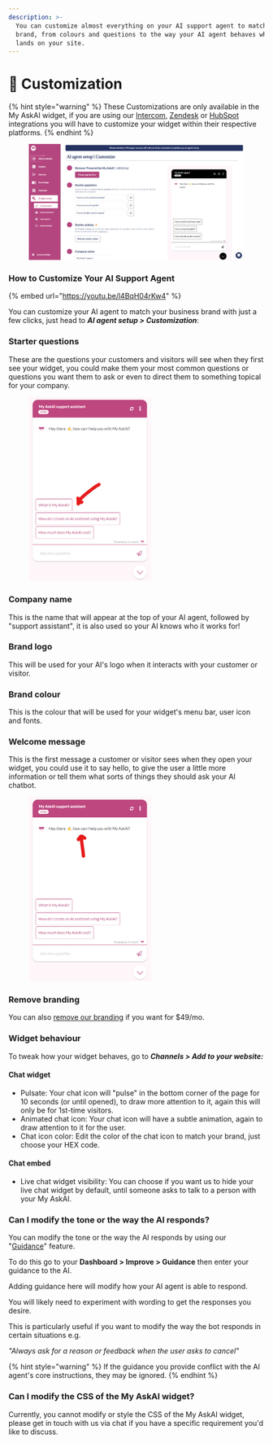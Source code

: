 ```yaml
---
description: >-
  You can customize almost everything on your AI support agent to match your
  brand, from colours and questions to the way your AI agent behaves when a user
  lands on your site.
---
```


# 🎨 Customization

{% hint style="warning" %}
These Customizations are only available in the My AskAI widget, if you are using our [Intercom](channels/intercom/), [Zendesk](channels/zendesk/zendesk-messaging.md) or [HubSpot](channels/hubspot.md) integrations you will have to customize your widget within their respective platforms.
{% endhint %}

<figure><img src="../.gitbook/assets/image (459).png" alt=""><figcaption></figcaption></figure>

### How to Customize Your AI Support Agent

{% embed url="https://youtu.be/l4BqH04rKw4" %}

You can customize your AI agent to match your business brand with just a few clicks, just head to _**AI agent setup > Customization**_:

### Starter questions

These are the questions your customers and visitors will see when they first see your widget, you could make them your most common questions or questions you want them to ask or even to direct them to something topical for your company.

<figure><img src="../.gitbook/assets/image (217).png" alt="" width="241"><figcaption></figcaption></figure>

### Company name

This is the name that will appear at the top of your AI agent, followed by "support assistant", it is also used so your AI knows who it works for!

### Brand logo

This will be used for your AI's logo when it interacts with your customer or visitor.

### Brand colour

This is the colour that will be used for your widget's menu bar, user icon and fonts.

### Welcome message

This is the first message a customer or visitor sees when they open your widget, you could use it to say hello, to give the user a little more information or tell them what sorts of things they should ask your AI chatbot.

<figure><img src="../.gitbook/assets/image (218).png" alt="" width="241"><figcaption></figcaption></figure>

### Remove branding

You can also [remove our branding](remove-branding.md) if you want for $49/mo.

### Widget behaviour

To tweak how your widget behaves, go to _**Channels > Add to your website:**_

#### Chat widget

* Pulsate: Your chat icon will "pulse" in the bottom corner of the page for 10 seconds (or until opened), to draw more attention to it, again this will only be for 1st-time visitors.
* Animated chat icon: Your chat icon will have a subtle animation, again to draw attention to it for the user.
* Chat icon color: Edit the color of the chat icon to match your brand, just choose your HEX code.&#x20;

#### Chat embed

* Live chat widget visibility: You can choose if you want us to hide your live chat widget by default, until someone asks to talk to a person with your My AskAI.

### Can I modify the tone or the way the AI responds?

You can modify the tone or the way the AI responds by using our "[Guidance](improve/guidance.md)" feature.

To do this go to your **Dashboard > Improve > Guidance** then enter your guidance to the AI.

Adding guidance here will modify how your AI agent is able to respond.

You will likely need to experiment with wording to get the responses you desire.

This is particularly useful if you want to modify the way the bot responds in certain situations e.g.

_"Always ask for a reason or feedback when the user asks to cancel"_

{% hint style="warning" %}
If the guidance you provide conflict with the AI agent's core instructions, they may be ignored.
{% endhint %}

### Can I modify the CSS of the My AskAI widget?

Currently, you cannot modify or style the CSS of the My AskAI widget, please get in touch with us via chat if you have a specific requirement you'd like to discuss.
